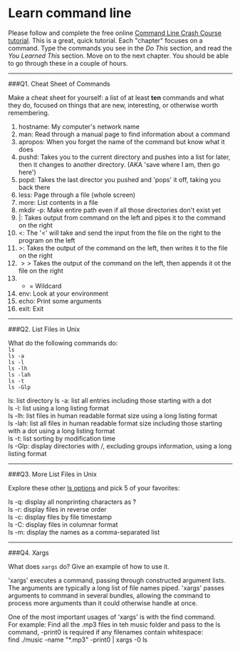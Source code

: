 # Learn command line

Please follow and complete the free online [Command Line Crash Course
tutorial](http://cli.learncodethehardway.org/book/). This is a great,
quick tutorial. Each "chapter" focuses on a command. Type the commands
you see in the _Do This_ section, and read the _You Learned This_
section. Move on to the next chapter. You should be able to go through
these in a couple of hours.

---

###Q1.  Cheat Sheet of Commands  

Make a cheat sheet for yourself: a list of at least **ten** commands and what they do, focused on things that are new, interesting, or otherwise worth remembering.

1. hostname: My computer's network name
2. man: Read through a manual page to find information about a command
3. apropos: When you forget the name of the command but know what it does
4. pushd: Takes you to the current directory and pushes into a list for later, then it changes to another directory. (AKA 'save where I am, then go here')
5. popd: Takes the last director you pushed and 'pops' it off, taking you back there
6. less: Page through a file (whole screen)
7. more: List contents in a file
8. mkdir -p: Make entire path even if all those directories don't exist yet
9. $|$: Takes output from command on the left and pipes it to the command on the right
10. $<$: The '<' will take and send the input from the file on the right to the program on the left
11. $>$: Takes the output of the command on the left, then writes it to the file on the right
12. $>>$ Takes the output of the command on the left, then appends it ot the file on the right
13. * = Wildcard
14. env: Look at your environment
15. echo: Print some arguments
16. exit: Exit

---

###Q2.  List Files in Unix   

What do the following commands do:  
`ls`  
`ls -a`  
`ls -l`  
`ls -lh`  
`ls -lah`  
`ls -t`  
`ls -Glp`  

ls: list directory
ls -a: list all entries including those starting with a dot  
ls -l: list using a long listing format  
ls -lh: list files in human readable format size using a long listing format  
ls -lah: list all files in human readable format size including those starting with a dot using a long listing format  
ls -t: list sorting by modification time  
ls -Glp: display directories with /, excluding groups information, using a long listing format  

---

###Q3.  More List Files in Unix  

Explore these other [ls options](http://www.techonthenet.com/unix/basic/ls.php) and pick 5 of your favorites:

ls -q: display all nonprinting characters as ?  
ls -r: display files in reverse order  
ls -c: display files by file timestamp  
ls -C: display files in columnar format  
ls -m: display the names as a comma-separated list  

---

###Q4.  Xargs   

What does `xargs` do? Give an example of how to use it.

'xargs' executes a command, passing through constructed argument lists. The arguments are typically a long list of file names piped. 'xargs' passes arguments to command in several bundles, allowing the command to process more arguments than it could otherwise handle at once.  

One of the most important usages of 'xargs' is with the find command.  
For example: Find all the .mp3 files in teh music folder and pass to the ls command, -print0 is required if any filenames contain whitespace:  
find ./music -name "*.mp3" -print0 | xargs -0 ls  

 

